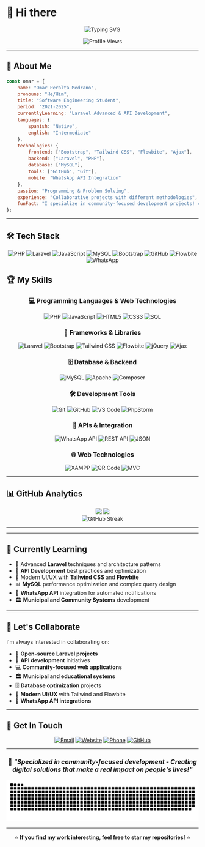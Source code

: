 # 👋 Hi there

<div align="center">
  <img src="https://readme-typing-svg.herokuapp.com?font=Fira+Code&pause=1000&color=9D4EDD&center=true&vCenter=true&width=435&lines=I'm+Omar+Peralta;Software+Engineering+Student;Web+Development+Enthusiast;Laravel+%26+API+Developer" alt="Typing SVG" />
</div>

<div align="center">
  
![Profile Views](https://komarev.com/ghpvc/?username=R0M1r4i&color=blueviolet&style=for-the-badge)

</div>

---

## 🚀 About Me

```javascript
const omar = {
    name: "Omar Peralta Medrano",
    pronouns: "He/Him",
    title: "Software Engineering Student",
    period: "2021-2025",
    currentlyLearning: "Laravel Advanced & API Development",
    languages: {
        spanish: "Native",
        english: "Intermediate"
    },
    technologies: {
        frontend: ["Bootstrap", "Tailwind CSS", "Flowbite", "Ajax"],
        backend: ["Laravel", "PHP"],
        database: ["MySQL"],
        tools: ["GitHub", "Git"],
        mobile: "WhatsApp API Integration"
    },
    passion: "Programming & Problem Solving",
    experience: "Collaborative projects with different methodologies",
    funFact: "I specialize in community-focused development projects! 🏘️"
};
```

---

## 🛠️ Tech Stack

<div align="center">

![PHP](https://img.shields.io/badge/PHP-777BB4?style=for-the-badge&logo=php&logoColor=white)
![Laravel](https://img.shields.io/badge/Laravel-FF2D20?style=for-the-badge&logo=laravel&logoColor=white)
![JavaScript](https://img.shields.io/badge/JavaScript-F7DF1E?style=for-the-badge&logo=javascript&logoColor=black)
![MySQL](https://img.shields.io/badge/MySQL-4479A1?style=for-the-badge&logo=mysql&logoColor=white)
![Bootstrap](https://img.shields.io/badge/Bootstrap-7952B3?style=for-the-badge&logo=bootstrap&logoColor=white)
![GitHub](https://img.shields.io/badge/GitHub-100000?style=for-the-badge&logo=github&logoColor=white)
![Flowbite](https://img.shields.io/badge/Flowbite-1E40AF?style=for-the-badge&logo=tailwindcss&logoColor=white)
![WhatsApp](https://img.shields.io/badge/WhatsApp_API-25D366?style=for-the-badge&logo=whatsapp&logoColor=white)

</div>



## 🏆 My Skills

<div align="center">

### 💻 **Programming Languages & Web Technologies**

![PHP](https://img.shields.io/badge/PHP-777BB4?style=for-the-badge&logo=php&logoColor=white)
![JavaScript](https://img.shields.io/badge/JavaScript-F7DF1E?style=for-the-badge&logo=javascript&logoColor=black)
![HTML5](https://img.shields.io/badge/HTML5-E34F26?style=for-the-badge&logo=html5&logoColor=white)
![CSS3](https://img.shields.io/badge/CSS3-1572B6?style=for-the-badge&logo=css3&logoColor=white)
![SQL](https://img.shields.io/badge/SQL-4479A1?style=for-the-badge&logo=mysql&logoColor=white)

### 🚀 **Frameworks & Libraries**

![Laravel](https://img.shields.io/badge/Laravel-FF2D20?style=for-the-badge&logo=laravel&logoColor=white)
![Bootstrap](https://img.shields.io/badge/Bootstrap-7952B3?style=for-the-badge&logo=bootstrap&logoColor=white)
![Tailwind CSS](https://img.shields.io/badge/Tailwind_CSS-38B2AC?style=for-the-badge&logo=tailwind-css&logoColor=white)
![Flowbite](https://img.shields.io/badge/Flowbite-1E40AF?style=for-the-badge&logo=tailwindcss&logoColor=white)
![jQuery](https://img.shields.io/badge/jQuery-0769AD?style=for-the-badge&logo=jquery&logoColor=white)
![Ajax](https://img.shields.io/badge/Ajax-1572B6?style=for-the-badge&logo=ajax&logoColor=white)

### 🗄️ **Database & Backend**

![MySQL](https://img.shields.io/badge/MySQL-4479A1?style=for-the-badge&logo=mysql&logoColor=white)
![Apache](https://img.shields.io/badge/Apache-D22128?style=for-the-badge&logo=apache&logoColor=white)
![Composer](https://img.shields.io/badge/Composer-885630?style=for-the-badge&logo=composer&logoColor=white)

### 🛠️ **Development Tools**

![Git](https://img.shields.io/badge/Git-F05032?style=for-the-badge&logo=git&logoColor=white)
![GitHub](https://img.shields.io/badge/GitHub-100000?style=for-the-badge&logo=github&logoColor=white)
![VS Code](https://img.shields.io/badge/VS_Code-007ACC?style=for-the-badge&logo=visual-studio-code&logoColor=white)
![PhpStorm](https://img.shields.io/badge/PhpStorm-000000?style=for-the-badge&logo=phpstorm&logoColor=white)

### 📱 **APIs & Integration**

![WhatsApp API](https://img.shields.io/badge/WhatsApp_API-25D366?style=for-the-badge&logo=whatsapp&logoColor=white)
![REST API](https://img.shields.io/badge/REST_API-02569B?style=for-the-badge&logo=rest&logoColor=white)
![JSON](https://img.shields.io/badge/JSON-000000?style=for-the-badge&logo=json&logoColor=white)

### 🌐 **Web Technologies**

![XAMPP](https://img.shields.io/badge/XAMPP-FB7A24?style=for-the-badge&logo=xampp&logoColor=white)
![QR Code](https://img.shields.io/badge/QR_Code-000000?style=for-the-badge&logo=qr-code&logoColor=white)
![MVC](https://img.shields.io/badge/MVC-FF6B6B?style=for-the-badge&logo=architecture&logoColor=white)

</div>

---

## 📊 GitHub Analytics

<div align="center">
  <img height="180em" src="https://github-readme-stats.vercel.app/api?username=R0M1r4i&show_icons=true&theme=dracula&include_all_commits=true&count_private=true"/>
  <img height="180em" src="https://github-readme-stats.vercel.app/api/top-langs/?username=R0M1r4i&layout=compact&langs_count=7&theme=dracula"/>
</div>

<div align="center">
  <img src="https://github-readme-streak-stats.herokuapp.com/?user=R0M1r4i&theme=dracula" alt="GitHub Streak"/>
</div>

---

---

## 🌱 Currently Learning

- 🚀 Advanced **Laravel** techniques and architecture patterns
- 🔧 **API Development** best practices and optimization  
- 🎨 Modern UI/UX with **Tailwind CSS** and **Flowbite**
- 📊 **MySQL** performance optimization and complex query design
- 📱 **WhatsApp API** integration for automated notifications
- 🏛️ **Municipal and Community Systems** development

---

## 🤝 Let's Collaborate

I'm always interested in collaborating on:

- 🌟 **Open-source Laravel projects**
- 🚀 **API development** initiatives
- 💻 **Community-focused web applications**
- 🏛️ **Municipal and educational systems**
- 🗄️ **Database optimization** projects
- 🎨 **Modern UI/UX** with Tailwind and Flowbite
- 📱 **WhatsApp API integrations**

---

## 💬 Get In Touch

<div align="center">

[![Email](https://img.shields.io/badge/Email-D14836?style=for-the-badge&logo=gmail&logoColor=white)](mailto:omarperalta2k19@gmail.com)
[![Website](https://img.shields.io/badge/Website-000000?style=for-the-badge&logo=About.me&logoColor=white)](https://omarpdev.com)
[![Phone](https://img.shields.io/badge/Phone-25D366?style=for-the-badge&logo=whatsapp&logoColor=white)](https://wa.me/51926595097)
[![GitHub](https://img.shields.io/badge/GitHub-100000?style=for-the-badge&logo=github&logoColor=white)](https://github.com/R0M1r4i)

</div>

---

<div align="center">
  
### 🎯 *"Specialized in community-focused development - Creating digital solutions that make a real impact on people's lives!"*

<img src="https://raw.githubusercontent.com/Platane/snk/output/github-contribution-grid-snake.svg" alt="Snake animation" />

---

⭐ **If you find my work interesting, feel free to star my repositories!** ⭐

</div>
